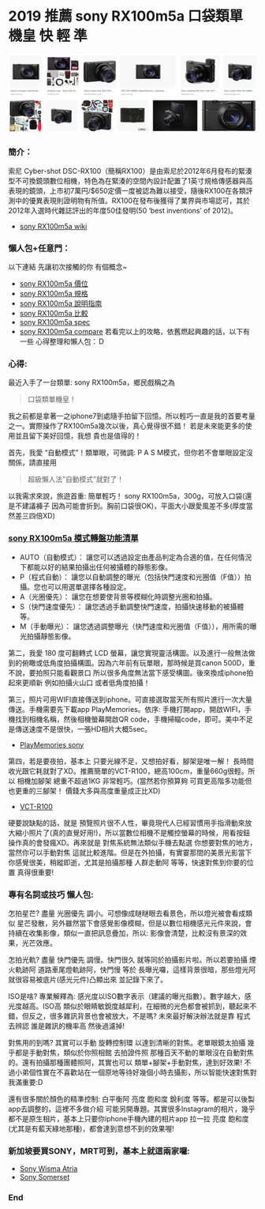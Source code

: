 # 2019 推薦 sony RX100m5a 口袋類單機皇 快 輕 準

![f1](https://github.com/HCH1/blog/blob/master/fig/rx1.png)

### 簡介：
索尼 Cyber-shot DSC-RX100（簡稱RX100）是由索尼於2012年6月發布的緊湊型不可換鏡頭數位相機，特色為在緊湊的空間內設計配置了1英寸規格傳感器與高表現的鏡頭，上市初7萬円/$650定價一度被認為難以接受，隨後RX100在各類評測中的優異表現則證明物有所值。RX100在發布後獲得了業界與市場認可，其於2012年入選時代雜誌評出的年度50佳發明(50 ‘best inventions’ of 2012)。
- [sony RX100m5a wiki](https://www.google.com.tw/search?source=hp&ei=JzIkXMrUB42y9QOcxZ6YAg&q=sony+RX100m5a+wiki)

### 懶人包+任意門：
以下連結 先讓初次接觸的你 有個概念~
- [sony RX100m5a 價位](https://www.google.com.tw/search?source=hp&ei=JzIkXMrUB42y9QOcxZ6YAg&q=sony+RX100m5a+價位)
- [sony RX100m5a 規格](https://www.google.com.tw/search?source=hp&ei=JzIkXMrUB42y9QOcxZ6YAg&q=sony+RX100m5a+規格)
- [sony RX100m5a 說明指南](https://www.google.com.tw/search?source=hp&ei=JzIkXMrUB42y9QOcxZ6YAg&q=sony+RX100m5a+說明指南)
- [sony RX100m5a 比較](https://www.google.com.tw/search?source=hp&ei=JzIkXMrUB42y9QOcxZ6YAg&q=sony+RX100m5a+比較)
- [sony RX100m5a spec](https://www.google.com.tw/search?source=hp&ei=JzIkXMrUB42y9QOcxZ6YAg&q=sony+RX100m5a+spec)
- [sony RX100m5a compare](https://www.google.com.tw/search?source=hp&ei=JzIkXMrUB42y9QOcxZ6YAg&q=sony+RX100m5a+compare)
若看完以上的攻略，依舊燃起興趣的話，以下有一些 心得整理和懶人包：Ｄ

### 心得:
最近入手了一台類單: sony RX100m5a，鄉民戲稱之為
> 口袋類單機皇！

我之前都是拿著一之iphone7到處隨手拍留下回憶。所以輕巧一直是我的首要考量之一。實際操作了RX100m5a幾次以後，真心覺得很不錯！ 若是未來能更多的使用並且留下美好回憶，我想 貴也是值得的！

首先，我愛 “自動模式”！類單眼，可微調: P A S M模式，但你若不會單眼設定沒關係，請直接用
> 超級懶人法”自動模式”就對了！

以我需求來說，旅遊首重: 簡單輕巧！ sony RX100m5a，300g，可放入口袋(還是不建議褲子 因為可能會折到。胸前口袋很OK)，平面大小跟愛風差不多(厚度當然差三四倍XD)

### [sony RX100m5a 模式轉盤功能清單](https://www.google.com.tw/search?source=hp&ei=JzIkXMrUB42y9QOcxZ6YAg&q=sony+RX100m5a+模式轉盤功能清單)
- AUTO（自動模式）： 讓您可以透過設定由產品判定為合適的值，在任何情況下都能以好的結果拍攝出任何被攝體的靜態影像。
- P（程式自動）： 讓您以自動調整的曝光（包括快門速度和光圈值（F值））拍攝。您也可以用選單選擇各種設定。
- A（光圈優先）： 讓您在想要使背景等模糊化時調整光圈和拍攝。
- S（快門速度優先）： 讓您透過手動調整快門速度，拍攝快速移動的被攝體等。
- M（手動曝光）： 讓您透過調整曝光（快門速度和光圈值（F值）），用所需的曝光拍攝靜態影像。

第二，我愛 180 度可翻轉式 LCD 螢幕，讓您實現靈活構圖。以及進行一般無法做到的俯瞰或低角度拍攝構圖。因為六年前有玩單眼，那時候是買canon 500D，重不說，要拍照只能看觀景口 所以很多角度無法當下感受構圖。後來換成iphone拍起來更順新 例如拍攝火山口 或者低角度拍攝！

第三，照片可用WIFI直接傳送到iphone。可直接選取當天所有照片進行一次大量傳送。手機需要先下載app PlayMemories。依序: 手機打開app，開啟WIFI，手機找到相機名稱，然後相機螢幕開啟QR code，手機掃瞄code，即可。美中不足是傳送速度不是很快，一張HD相片大概5sec。
- [PlayMemories sony](https://www.google.com.tw/search?source=hp&ei=JzIkXMrUB42y9QOcxZ6YAg&q=PlayMemories+sony)

第四，若是要夜拍，基本上 只要光線不足，又想拍好看，腳架是唯一解！ 長時間收光跟它耗就對了XD。推薦簡單的VCT-R100，總高100cm，重量660g很輕。所以 相機加腳架 總重不超過1KG 非常輕巧。(當然若你預算夠 可買更高階多功能但也更重的三腳架！ 價錢大多與高度重量成正比XD)
- [VCT-R100](https://www.google.com.tw/search?source=hp&ei=JzIkXMrUB42y9QOcxZ6YAg&q=VCT-R100)

硬要說缺點的話，就是 預覽照片很不人性，畢竟現代人已經習慣用手指滑動來放大縮小照片了(真的直覺好用!)，所以當數位相機不是觸控螢幕的時候，用看按鈕操作真的會發瘋XD。再來就是 對焦系統無法類似手機去點選 你想要對焦的地方，當然你可以手動對焦 這就比較進階。但是在外拍攝，有實霎那間的美景光影當下你感覺很美，稍縱即逝，尤其是拍攝那種 人群走動阿 等等，快速對焦到你要的位置 真得很重要!

### 專有名詞或技巧 懶人包:
怎拍星芒? 盡量 光圈優先 調小。可想像成瞇瞇眼去看景色，所以燈光被會看成類似 星芒發散，另外雖然當下會感覺影像模糊，但是以數位相機感光元件來說，會持續在收集影像，類似一直把訊息疊加，所以: 影像會清楚，比較沒有景深的效果，光芒效應。

怎拍光軌? 盡量 快門優先 調慢。快門很久 就等同於拍攝影片啦。所以若要拍攝 煙火軌跡阿 道路車尾燈軌跡阿，快門慢 等於 長曝光囉，這樣背景很暗，那些燈光阿 就很容易被底片(感光元件)凸顯出來 並記錄下來了。

ISO是啥? 專業解釋為: 感光度以ISO數字表示（建議的曝光指數）。數字越大，感光度越高。ISO高 類似於眼睛敏銳度越犀利，在細微的光色都會被抓到，聽起來不錯，但反之，很多雜訊背景也會被放大，不是嗎? 未來最好解決辦法就是靠 程式去辨認 誰是雜訊的機率高 然後過濾掉!

對焦用的到嗎? 其實可以手動 旋轉控制環 以達到清晰的對焦。老單眼鏡太拍攝 幾乎都是手動對焦，類似於你照相館 去拍證件照 那種百天不動的單眼沒在自動對焦的。還有拍攝那種團體照阿，其實也可以 類單+腳架+手動對焦，達到好效果! 不過小弟個性實在不喜歡站在一個原地等待好幾個小時去攝影，所以智能快速對焦對我滿重要:D

還有很多關於顏色的精準控制: 白平衡阿 亮度 飽和度 銳利度 等等。都是可以後製app去調整的，這裡不多做介紹 可能另開專題。其實很多Instagram的相片，幾乎都不是原生相片，基本上只要你iphone手機內建的相片app 拉一拉 亮度 飽和度(尤其是有藍天綠地那種)，都會達到意想不到的效果喔!

### 新加坡要買SONY，MRT可到，基本上就這兩家囉:
- [Sony Wisma Atria](https://www.google.com.tw/search?source=hp&ei=JzIkXMrUB42y9QOcxZ6YAg&q=Sony+Wisma+Atria)
- [Sony Somerset](https://www.google.com.tw/search?source=hp&ei=JzIkXMrUB42y9QOcxZ6YAg&q=Sony+Somerset)

### End
